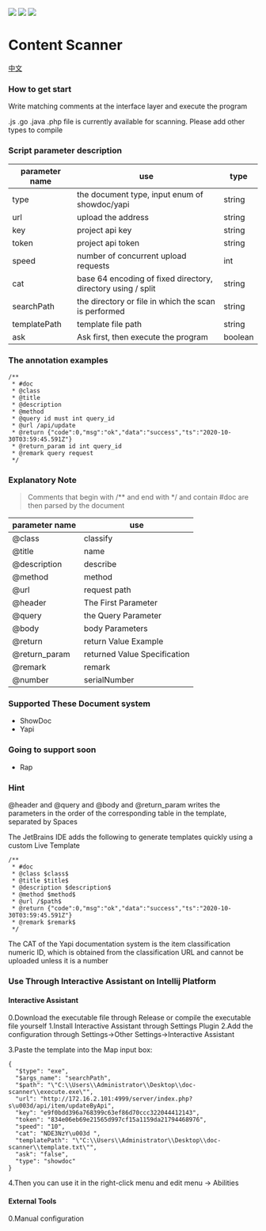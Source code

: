 ![](https://img.shields.io/github/stars/milkomeda-org/doc-scanner)
![](https://img.shields.io/github/issues/milkomeda-org/doc-scanner)
![](https://img.shields.io/github/license/milkomeda-org/doc-scanner)
# Content Scanner
[中文](./README_zh.MD)
### How to get start
Write matching comments at the interface layer and execute the program

.js .go .java .php file is currently available for scanning. Please add other types to compile

### Script parameter description

| parameter name | use     | type |
|--------|----------|----------|
|type| the document type, input enum of showdoc/yapi|string
|url| upload the address|string
|key| project api key|string
|token| project api token|string
|speed| number of concurrent upload requests|int
|cat| base 64 encoding of fixed directory, directory using / split|string
|searchPath | the directory or file in which the scan is performed|string
|templatePath| template file path|string
|ask| Ask first, then execute the program|boolean

### The annotation examples
```
/**
 * #doc
 * @class
 * @title
 * @description 
 * @method
 * @query id must int query_id
 * @url /api/update
 * @return {"code":0,"msg":"ok","data":"success","ts":"2020-10-30T03:59:45.591Z"}
 * @return_param id int query_id
 * @remark query request
 */
```

### Explanatory Note
> Comments that begin with /** and end with */ and contain #doc are then parsed by the document

| parameter name | use     |
|--------|----------|
|@class| classify
|@title| name
|@description| describe
|@method| method
|@url| request path
|@header| The First Parameter
|@query| the Query Parameter
|@body| body Parameters
|@return| return Value Example
|@return_param| returned Value Specification
|@remark| remark
|@number| serialNumber

### Supported These Document system
- ShowDoc
- Yapi

### Going to support soon
- Rap

### Hint
@header and @query and @body and @return_param writes the parameters in the order of the corresponding table in the template, separated by Spaces

The JetBrains IDE adds the following to generate templates quickly using a custom Live Template
```
/**
 * #doc
 * @class $class$
 * @title $title$
 * @description $description$
 * @method $method$
 * @url /$path$
 * @return {"code":0,"msg":"ok","data":"success","ts":"2020-10-30T03:59:45.591Z"}
 * @remark $remark$
 */
```

The CAT of the Yapi documentation system is the item classification numeric ID, which is obtained from the classification URL and cannot be uploaded unless it is a number

### Use Through Interactive Assistant on Intellij Platform
#### Interactive Assistant
0.Download the executable file through Release or compile the executable file yourself
1.Install Interactive Assistant through Settings Plugin
2.Add the configuration through Settings->Other Settings->Interactive Assistant

3.Paste the template into the Map input box:
```
{
  "$type": "exe",
  "$args_name": "searchPath",
  "$path": "\"C:\\Users\\Administrator\\Desktop\\doc-scanner\\execute.exe\"",
  "url": "http://172.16.2.101:4999/server/index.php?s\u003d/api/item/updateByApi",
  "key": "e9f0bdd396a768399c63ef86d70ccc322044412143",
  "token": "834e06eb69e21565d997cf15a1159da21794468976",
  "speed": "10",
  "cat": "NDE3NzY\u003d ",
  "templatePath": "\"C:\\Users\\Administrator\\Desktop\\doc-scanner\\template.txt\"",
  "ask": "false",
  "type": "showdoc"
}
```
4.Then you can use it in the right-click menu and edit menu -> Abilities

#### External Tools
0.Manual configuration
